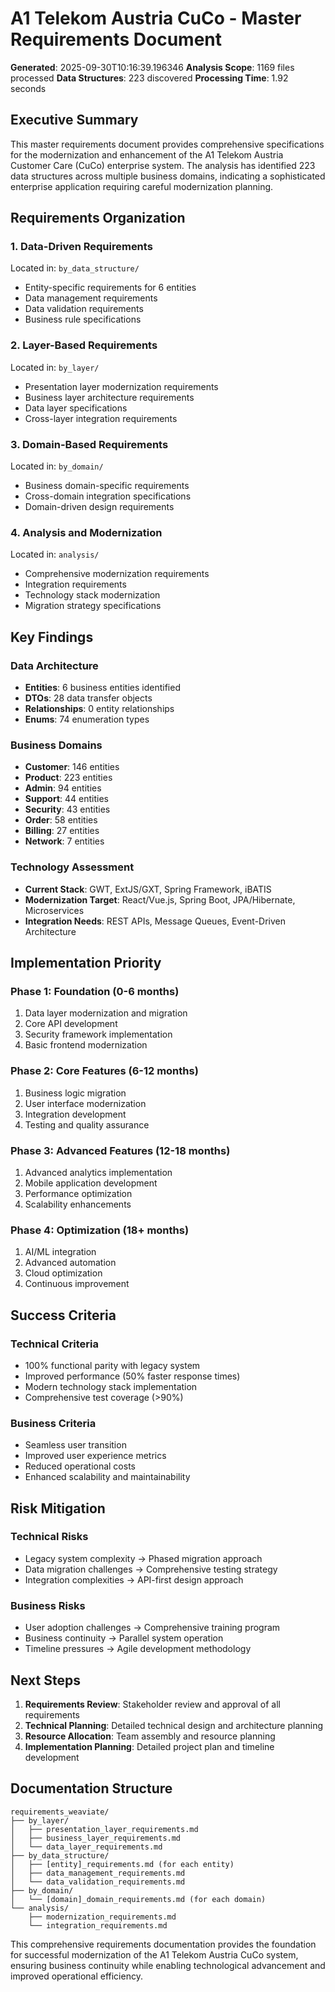 # A1 Telekom Austria CuCo - Master Requirements Document

**Generated**: 2025-09-30T10:16:39.196346
**Analysis Scope**: 1169 files processed
**Data Structures**: 223 discovered
**Processing Time**: 1.92 seconds

## Executive Summary

This master requirements document provides comprehensive specifications for the modernization and enhancement of the A1 Telekom Austria Customer Care (CuCo) enterprise system. The analysis has identified 223 data structures across multiple business domains, indicating a sophisticated enterprise application requiring careful modernization planning.

## Requirements Organization

### 1. Data-Driven Requirements
Located in: `by_data_structure/`
- Entity-specific requirements for 6 entities
- Data management requirements
- Data validation requirements
- Business rule specifications

### 2. Layer-Based Requirements
Located in: `by_layer/`
- Presentation layer modernization requirements
- Business layer architecture requirements  
- Data layer specifications
- Cross-layer integration requirements

### 3. Domain-Based Requirements
Located in: `by_domain/`
- Business domain-specific requirements
- Cross-domain integration specifications
- Domain-driven design requirements

### 4. Analysis and Modernization
Located in: `analysis/`
- Comprehensive modernization requirements
- Integration requirements
- Technology stack modernization
- Migration strategy specifications

## Key Findings

### Data Architecture
- **Entities**: 6 business entities identified
- **DTOs**: 28 data transfer objects
- **Relationships**: 0 entity relationships
- **Enums**: 74 enumeration types

### Business Domains
- **Customer**: 146 entities
- **Product**: 223 entities
- **Admin**: 94 entities
- **Support**: 44 entities
- **Security**: 43 entities
- **Order**: 58 entities
- **Billing**: 27 entities
- **Network**: 7 entities

### Technology Assessment
- **Current Stack**: GWT, ExtJS/GXT, Spring Framework, iBATIS
- **Modernization Target**: React/Vue.js, Spring Boot, JPA/Hibernate, Microservices
- **Integration Needs**: REST APIs, Message Queues, Event-Driven Architecture

## Implementation Priority

### Phase 1: Foundation (0-6 months)
1. Data layer modernization and migration
2. Core API development
3. Security framework implementation
4. Basic frontend modernization

### Phase 2: Core Features (6-12 months)  
1. Business logic migration
2. User interface modernization
3. Integration development
4. Testing and quality assurance

### Phase 3: Advanced Features (12-18 months)
1. Advanced analytics implementation
2. Mobile application development
3. Performance optimization
4. Scalability enhancements

### Phase 4: Optimization (18+ months)
1. AI/ML integration
2. Advanced automation
3. Cloud optimization
4. Continuous improvement

## Success Criteria

### Technical Criteria
- 100% functional parity with legacy system
- Improved performance (50% faster response times)
- Modern technology stack implementation
- Comprehensive test coverage (>90%)

### Business Criteria
- Seamless user transition
- Improved user experience metrics
- Reduced operational costs
- Enhanced scalability and maintainability

## Risk Mitigation

### Technical Risks
- Legacy system complexity → Phased migration approach
- Data migration challenges → Comprehensive testing strategy
- Integration complexities → API-first design approach

### Business Risks  
- User adoption challenges → Comprehensive training program
- Business continuity → Parallel system operation
- Timeline pressures → Agile development methodology

## Next Steps

1. **Requirements Review**: Stakeholder review and approval of all requirements
2. **Technical Planning**: Detailed technical design and architecture planning
3. **Resource Allocation**: Team assembly and resource planning
4. **Implementation Planning**: Detailed project plan and timeline development

## Documentation Structure

```
requirements_weaviate/
├── by_layer/
│   ├── presentation_layer_requirements.md
│   ├── business_layer_requirements.md
│   └── data_layer_requirements.md
├── by_data_structure/
│   ├── [entity]_requirements.md (for each entity)
│   ├── data_management_requirements.md
│   └── data_validation_requirements.md
├── by_domain/
│   └── [domain]_domain_requirements.md (for each domain)
└── analysis/
    ├── modernization_requirements.md
    └── integration_requirements.md
```

This comprehensive requirements documentation provides the foundation for successful modernization of the A1 Telekom Austria CuCo system, ensuring business continuity while enabling technological advancement and improved operational efficiency.
